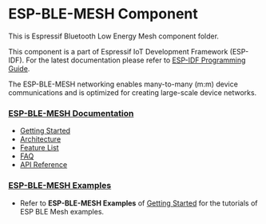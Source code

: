 # ESP-BLE-MESH Component

This is Espressif Bluetooth Low Energy Mesh component folder. 

This component is a part of Espressif IoT Development Framework (ESP-IDF). For the latest documentation please refer to [ESP-IDF Programming Guide](https://docs.espressif.com/projects/esp-idf/en/latest/index.html).

The ESP-BLE-MESH networking enables many-to-many (m:m) device communications and is optimized for creating large-scale device networks.


### [ESP-BLE-MESH Documentation](https://docs.espressif.com/projects/esp-idf/en/latest/api-guides/esp_ble_mesh/index.html)

- [Getting Started](https://docs.espressif.com/projects/esp-idf/en/latest/api-guides/esp_ble_mesh/index.html##getting-started-with-ble-mesh)
- [Architecture](https://docs.espressif.com/projects/esp-idf/en/latest/api-guides/esp_ble_mesh/arhitecture.html)
- [Feature List](https://docs.espressif.com/projects/esp-idf/en/latest/api-guides/esp_ble_mesh/ble_mesh-feature-list.html)
- [FAQ](https://docs.espressif.com/projects/esp-idf/en/latest/api-guides/esp_ble_mesh/ble_mesh_faq.html)
- [API Reference](https://docs.espressif.com/projects/esp-idf/en/latest/api-reference/bluetooth/ble_mesh.html)

 
### [ESP-BLE-MESH Examples](https://github.com/espressif/esp-idf/tree/master/examples/bluetooth/esp_ble_mesh)

- Refer to **ESP-BLE-MESH Examples** of [Getting Started](https://docs.espressif.com/projects/esp-idf/en/latest/api-guides/esp_ble_mesh/index.html##getting-started-with-ble-mesh) for the tutorials of ESP BLE Mesh examples.
